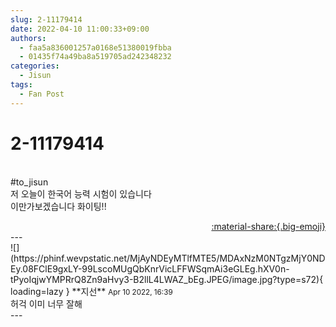 ```yaml
---
slug: 2-11179414
date: 2022-04-10 11:00:33+09:00
authors:
  - faa5a836001257a0168e51380019fbba
  - 01435f74a49ba8a519705ad242348232
categories:
  - Jisun
tags:
  - Fan Post
---
```


# 2-11179414

<div class="post-container" markdown="1">
<div class="content-container md-sidebar__scrollwrap" markdown="1">

<br>\#to_jisun<br>저 오늘이 한국어 능력 시험이 있습니다<br>이만가보겠습니다 화이팅!!

</div>
</div>

<div style="text-align: right;" markdown="1">
<a href="https://weverse.io/fromis9/fanpost/2-11179414" style="text-align: right;">:material-share:{.big-emoji}</a>
</div>
---

<div class="comments-container md-sidebar__scrollwrap" markdown="1">
<div class="comment" markdown="1">
<div class='id-container' markdown="1">
![](https://phinf.wevpstatic.net/MjAyNDEyMTlfMTE5/MDAxNzM0NTgzMjY0NDEy.08FClE9gxLY-99LscoMUgQbKnrVicLFFWSqmAi3eGLEg.hXV0n-tPyoIqjwYMPRrQ8Zn9aHvy3-B2llL4LWAZ_bEg.JPEG/image.jpg?type=s72){ loading=lazy }
**<span class="artist">지선</span>** <small>Apr 10 2022, 16:39</small><br>
</div>
<div class='comment-body' markdown="1">
허걱 이미 너무 잘해
</div>
</div>
</div>
---
